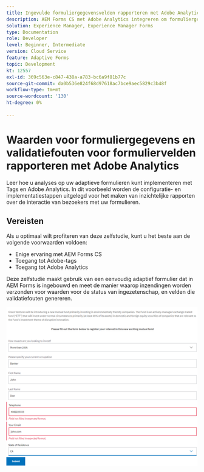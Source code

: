 ```yaml
---
title: Ingevulde formuliergegevensvelden rapporteren met Adobe Analytics
description: AEM Forms CS met Adobe Analytics integreren om formuliergegevensvelden te rapporteren
solution: Experience Manager, Experience Manager Forms
type: Documentation
role: Developer
level: Beginner, Intermediate
version: Cloud Service
feature: Adaptive Forms
topic: Development
kt: 12557
exl-id: 369c563e-c847-438a-a783-bc6a9f81b77c
source-git-commit: da0b536e824f68d97618ac7bce9aec5829c3b48f
workflow-type: tm+mt
source-wordcount: '130'
ht-degree: 0%

---
```


# Waarden voor formuliergegevens en validatiefouten voor formuliervelden rapporteren met Adobe Analytics

Leer hoe u analyses op uw adaptieve formulieren kunt implementeren met Tags en Adobe Analytics. In dit voorbeeld worden de configuratie- en implementatiestappen uitgelegd voor het maken van inzichtelijke rapporten over de interactie van bezoekers met uw formulieren.

## Vereisten

Als u optimaal wilt profiteren van deze zelfstudie, kunt u het beste aan de volgende voorwaarden voldoen:

* Enige ervaring met AEM Forms CS
* Toegang tot Adobe-tags
* Toegang tot Adobe Analytics



Deze zelfstudie maakt gebruik van een eenvoudig adaptief formulier dat in AEM Forms is ingebouwd en meet de manier waarop inzendingen worden verzonden voor waarden voor de status van ingezetenschap, en velden die validatiefouten genereren.

![adaptief](assets/use-case.png)
